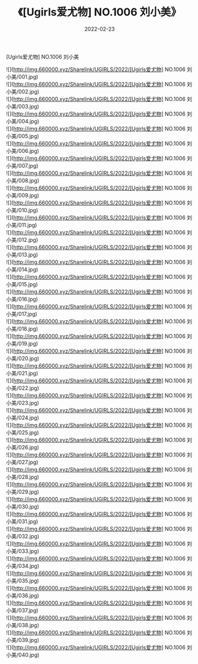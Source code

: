 ﻿---
layout: post
title:  《[Ugirls爱尤物] NO.1006 刘小美》
date:   2022-02-23
img: http://img.660000.xyz/Sharelink/UGIRLS/2022/[Ugirls爱尤物] NO.1006 刘小美/000.jpg
categories: [美女, 清纯, 唯美]
---

[Ugirls爱尤物] NO.1006 刘小美

 ![](http://img.660000.xyz/Sharelink/UGIRLS/2022/[Ugirls爱尤物] NO.1006 刘小美/001.jpg) <br>![](http://img.660000.xyz/Sharelink/UGIRLS/2022/[Ugirls爱尤物] NO.1006 刘小美/002.jpg) <br>![](http://img.660000.xyz/Sharelink/UGIRLS/2022/[Ugirls爱尤物] NO.1006 刘小美/003.jpg) <br>![](http://img.660000.xyz/Sharelink/UGIRLS/2022/[Ugirls爱尤物] NO.1006 刘小美/004.jpg) <br>![](http://img.660000.xyz/Sharelink/UGIRLS/2022/[Ugirls爱尤物] NO.1006 刘小美/005.jpg) <br>![](http://img.660000.xyz/Sharelink/UGIRLS/2022/[Ugirls爱尤物] NO.1006 刘小美/006.jpg) <br>![](http://img.660000.xyz/Sharelink/UGIRLS/2022/[Ugirls爱尤物] NO.1006 刘小美/007.jpg) <br>![](http://img.660000.xyz/Sharelink/UGIRLS/2022/[Ugirls爱尤物] NO.1006 刘小美/008.jpg) <br>![](http://img.660000.xyz/Sharelink/UGIRLS/2022/[Ugirls爱尤物] NO.1006 刘小美/009.jpg) <br>![](http://img.660000.xyz/Sharelink/UGIRLS/2022/[Ugirls爱尤物] NO.1006 刘小美/010.jpg) <br>![](http://img.660000.xyz/Sharelink/UGIRLS/2022/[Ugirls爱尤物] NO.1006 刘小美/011.jpg) <br>![](http://img.660000.xyz/Sharelink/UGIRLS/2022/[Ugirls爱尤物] NO.1006 刘小美/012.jpg) <br>![](http://img.660000.xyz/Sharelink/UGIRLS/2022/[Ugirls爱尤物] NO.1006 刘小美/013.jpg) <br>![](http://img.660000.xyz/Sharelink/UGIRLS/2022/[Ugirls爱尤物] NO.1006 刘小美/014.jpg) <br>![](http://img.660000.xyz/Sharelink/UGIRLS/2022/[Ugirls爱尤物] NO.1006 刘小美/015.jpg) <br>![](http://img.660000.xyz/Sharelink/UGIRLS/2022/[Ugirls爱尤物] NO.1006 刘小美/016.jpg) <br>![](http://img.660000.xyz/Sharelink/UGIRLS/2022/[Ugirls爱尤物] NO.1006 刘小美/017.jpg) <br>![](http://img.660000.xyz/Sharelink/UGIRLS/2022/[Ugirls爱尤物] NO.1006 刘小美/018.jpg) <br>![](http://img.660000.xyz/Sharelink/UGIRLS/2022/[Ugirls爱尤物] NO.1006 刘小美/019.jpg) <br>![](http://img.660000.xyz/Sharelink/UGIRLS/2022/[Ugirls爱尤物] NO.1006 刘小美/020.jpg) <br>![](http://img.660000.xyz/Sharelink/UGIRLS/2022/[Ugirls爱尤物] NO.1006 刘小美/021.jpg) <br>![](http://img.660000.xyz/Sharelink/UGIRLS/2022/[Ugirls爱尤物] NO.1006 刘小美/022.jpg) <br>![](http://img.660000.xyz/Sharelink/UGIRLS/2022/[Ugirls爱尤物] NO.1006 刘小美/023.jpg) <br>![](http://img.660000.xyz/Sharelink/UGIRLS/2022/[Ugirls爱尤物] NO.1006 刘小美/024.jpg) <br>![](http://img.660000.xyz/Sharelink/UGIRLS/2022/[Ugirls爱尤物] NO.1006 刘小美/025.jpg) <br>![](http://img.660000.xyz/Sharelink/UGIRLS/2022/[Ugirls爱尤物] NO.1006 刘小美/026.jpg) <br>![](http://img.660000.xyz/Sharelink/UGIRLS/2022/[Ugirls爱尤物] NO.1006 刘小美/027.jpg) <br>![](http://img.660000.xyz/Sharelink/UGIRLS/2022/[Ugirls爱尤物] NO.1006 刘小美/028.jpg) <br>![](http://img.660000.xyz/Sharelink/UGIRLS/2022/[Ugirls爱尤物] NO.1006 刘小美/029.jpg) <br>![](http://img.660000.xyz/Sharelink/UGIRLS/2022/[Ugirls爱尤物] NO.1006 刘小美/030.jpg) <br>![](http://img.660000.xyz/Sharelink/UGIRLS/2022/[Ugirls爱尤物] NO.1006 刘小美/031.jpg) <br>![](http://img.660000.xyz/Sharelink/UGIRLS/2022/[Ugirls爱尤物] NO.1006 刘小美/032.jpg) <br>![](http://img.660000.xyz/Sharelink/UGIRLS/2022/[Ugirls爱尤物] NO.1006 刘小美/033.jpg) <br>![](http://img.660000.xyz/Sharelink/UGIRLS/2022/[Ugirls爱尤物] NO.1006 刘小美/034.jpg) <br>![](http://img.660000.xyz/Sharelink/UGIRLS/2022/[Ugirls爱尤物] NO.1006 刘小美/035.jpg) <br>![](http://img.660000.xyz/Sharelink/UGIRLS/2022/[Ugirls爱尤物] NO.1006 刘小美/036.jpg) <br>![](http://img.660000.xyz/Sharelink/UGIRLS/2022/[Ugirls爱尤物] NO.1006 刘小美/037.jpg) <br>![](http://img.660000.xyz/Sharelink/UGIRLS/2022/[Ugirls爱尤物] NO.1006 刘小美/038.jpg) <br>![](http://img.660000.xyz/Sharelink/UGIRLS/2022/[Ugirls爱尤物] NO.1006 刘小美/039.jpg) <br>![](http://img.660000.xyz/Sharelink/UGIRLS/2022/[Ugirls爱尤物] NO.1006 刘小美/040.jpg) <br>